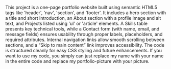 This project is a one-page portfolio website built using semantic HTML5 tags like 'header', 'nav', 'section', and 'footer'. It includes a hero section with a title and short introduction, an About section with a profile image and alt text, and Projects listed using 'ul' or 'article' elements. A Skills table presents key technical tools, while a Contact form (with name, email, and message fields) ensures usability through proper labels, placeholders, and required attributes. Internal navigation links allow smooth scrolling between sections, and a “Skip to main content” link improves accessibility. The code is structured cleanly for easy CSS styling and future enhancements. 
If you want to use my code, you simply can just replace my name with your name in the entire code and replace my portfolio-picture with your picture.
